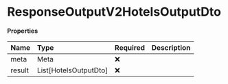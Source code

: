 # ResponseOutputV2HotelsOutputDto

**Properties**

| Name   | Type                  | Required | Description |
| :----- | :-------------------- | :------- | :---------- |
| meta   | Meta                  | ❌       |             |
| result | List[HotelsOutputDto] | ❌       |             |

<!-- This file was generated by liblab | https://liblab.com/ -->
